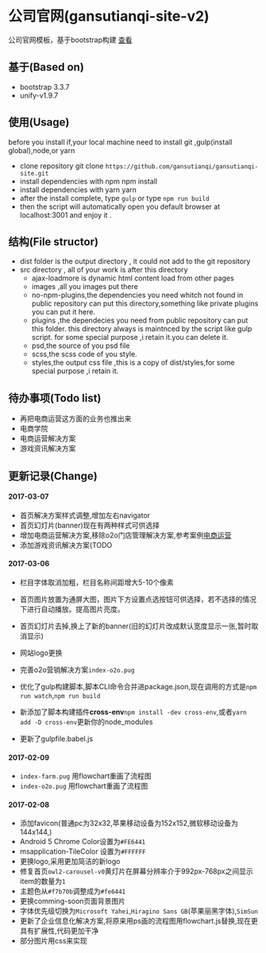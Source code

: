 # 公司官网(gansutianqi-site-v2)
公司官网模板，基于bootstrap构建 [查看](http://1.jq2.com:8082/)

## 基于(Based on)
+ bootstrap 3.3.7
+ unify-v1.9.7

## 使用(Usage)
before you install if,your local machine need to install git ,gulp(install global),node,or yarn
+ clone repository git clone `https://github.com/gansutianqi/gansutianqi-site.git`
+ install dependencies with npm npm install
+ install dependencies with yarn yarn
+ after the install complete, type `gulp` or type `npm run build`
+ then the script will automatically open you default browser at localhost:3001 and enjoy it .

## 结构(File structor)
 + dist folder is the output directory , it could not add to the git repository
 + src directory , all of your work is after this directory
    + ajax-loadmore is dynamic html content load from other pages
    + images ,all you images put there
    + no-npm-plugins,the dependencies you need whitch not found in public repository can put this directory,something like private plugins you can put it here.
    + plugins ,the dependecies you need from public repository can put this folder. this directory always is maintnced by the script like gulp script. for some special purpose ,i retain it.you can delete it.
    + psd,the source of you psd file
    + scss,the scss code of you style.
    + styles,the output css file ,this is a copy of dist/styles,for some special purpose ,i retain it.

## 待办事项(Todo list)
+ 再把电商运营这方面的业务也推出来
+ 电商学院
+ 电商运营解决方案
+ 游戏资讯解决方案

## 更新记录(Change)

#### 2017-03-07
+ 首页解决方案样式调整,增加左右navigator
+ 首页幻灯片(banner)现在有两种样式可供选择
+ 增加电商运营解决方案,移除o2o门店管理解决方案,参考案例[电商运营](http://www.irelint.com/ebusiness)
+ 添加游戏资讯解决方案(TODO


#### 2017-03-06
+ 栏目字体取消加粗，栏目名称间距增大5-10个像素
+ 首页图片放置为通屏大图，图片下方设置点选按钮可供选择，若不选择的情况下进行自动播放。提高图片亮度。
+ 首页幻灯片去掉,换上了新的banner(旧的幻灯片改成默认宽度显示一张,暂时取消显示)
+ 网站logo更换
+ 完善o2o营销解决方案`index-o2o.pug`

+ 优化了gulp构建脚本,脚本CLI命令合并进package.json,现在调用的方式是`npm run watch`,`npm run build`
+ 新添加了脚本构建插件**cross-env**`npm install -dev cross-env`,或者`yarn add -D cross-env`更新你的node_modules
+ 更新了gulpfile.babel.js

#### 2017-02-09
+ `index-farm.pug` 用flowchart重画了流程图
+ `index-o2o.pug` 用flowchart重画了流程图

#### 2017-02-08
+ 添加favicon(普通pc为32x32,苹果移动设备为152x152,微软移动设备为144x144,)
+ Android 5 Chrome Color设置为`#FE6441`
+ msapplication-TileColor 设置为`#FFFFFF`
+ 更换logo,采用更加简洁的新logo
+ 修复首页`owl2-carousel-v0`黄灯片在屏幕分辨率介于992px-768px之间显示item的数量为`1`
+ 主题色从`#f7b70b`调整成为`#fe6441`
+ 更换comming-soon页面背景图片
+ 字体优先级切换为`Microsoft Yahei`,`Hiragino Sans GB`(苹果丽黑字体),`SimSun`
+ 更新了企业信息化解决方案,将原来用ps画的流程图用flowchart.js替换,现在更具有扩展性,代码更加干净
+ 部分图片用css来实现
